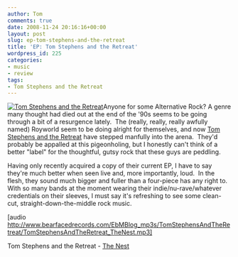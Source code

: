 ```yaml
---
author: Tom
comments: true
date: 2008-11-24 20:16:16+00:00
layout: post
slug: ep-tom-stephens-and-the-retreat
title: 'EP: Tom Stephens and the Retreat'
wordpress_id: 225
categories:
- music
- review
tags: 
- Tom Stephens and the Retreat
---
```


[![Tom Stephens and the Retreat](http://eatenbymonsters.files.wordpress.com/2008/11/tomstephens1.jpg?w=300)](http://eatenbymonsters.files.wordpress.com/2008/11/tomstephens1.jpg)Anyone for some Alternative Rock? A genre many thought had died out at the end of the '90s seems to be going through a bit of a resurgence lately.  The (really, really, really awfully named) Royworld seem to be doing alright for themselves, and now [Tom Stephens and the Retreat](http://www.myspace.com/tomstephensandtheretreat) have stepped manfully into the arena.  They'd probably be appalled at this pigeonholing, but I honestly can't think of a better "label" for the thoughtful, gutsy rock that these guys are peddling.

Having only recently acquired a copy of their current EP, I have to say they're much better when seen live and, more importantly, loud.  In the flesh, they sound much bigger and fuller than a four-piece has any right to.  With so many bands at the moment wearing their indie/nu-rave/whatever credentials on their sleeves, I must say it's refreshing to see some clean-cut, straight-down-the-middle rock music.

[audio http://www.bearfacedrecords.com/EbMBlog_mp3s/TomStephensAndTheRetreat/TomStephensAndTheRetreat_TheNest.mp3]

Tom Stephens and the Retreat - [The Nest](http://www.bearfacedrecords.com/EbMBlog_mp3s/TomStephensAndTheRetreat/TomStephensAndTheRetreat_TheNest.mp3])
